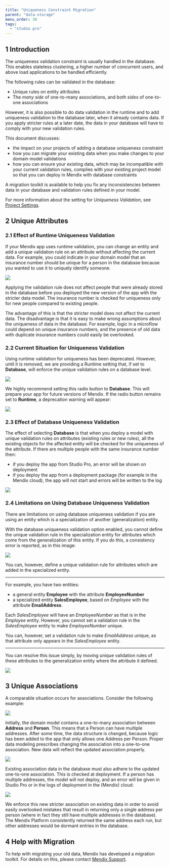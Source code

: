 ```yaml
---
title: "Uniqueness Constraint Migration"
parent: "data-storage"
menu_order: 30
tags:
  - "studio pro"
---
```


## 1 Introduction

The uniqueness validation constraint is usually handled in the database. This enables stateless clustering, a higher number of concurrent users, and above load applications to be handled efficiently.

The following rules can be validated in the database:

* Unique rules on entity attributes
* The *many side* of one-to-many associations, and *both sides* of one-to-one associations

However, it is also possible to do data validation in the runtime and to add uniqueness validation to the database later, when it already contains data. If you apply stricter rules at a later date, the data in your database will have to comply with your new validation rules.

This document discusses:

* the impact on your projects of adding a database uniqueness constraint
* how you can migrate your existing data when you make changes to your domain model validations
* how you can ensure your existing data, which may be incompatible with your current validation rules, complies with your existing project model so that you can deploy in Mendix with database constraints

A migration toolkit is available to help you fix any inconsistencies between data in your database and validation rules defined in your model.

For more information about the setting for *Uniqueness Validation*, see [Project Settings](project-settings).

## 2 Unique Attributes

### 2.1 Effect of Runtime Uniqueness Validation

If your Mendix app uses runtime validation, you can change an entity and add a unique validation rule on an attribute without affecting the current data. For example, you could indicate in your domain model that an insurance number should be unique for a person in the database because you wanted to use it to uniquely identify someone.

![](attachments/datastorage/attr-uniq-validation-rule.PNG)

Applying the validation rule does not affect people that were already stored in the database before you deployed the new version of the app with the stricter data model. The insurance number is checked for uniqueness only for new people compared to existing people.

The advantage of this is that the stricter model does not affect the current data. The disadvantage is that it is easy to make wrong assumptions about the uniqueness of data in the database. For example, logic in a microflow could depend on unique insurance numbers, and the presence of old data with duplicate insurance numbers could easily be overlooked.

### 2.2 Current Situation for Uniqueness Validation

Using runtime validation for uniqueness has been deprecated. However, until it is removed, we are providing a Runtime setting that, if set to **Database**, will enforce the unique validation rules on a database level.

![](attachments/datastorage/uniqueness-validation-setting.PNG)

We highly recommend setting this radio button to **Database**. This will prepare your app for future versions of Mendix. If the radio button remains set to **Runtime**, a deprecation warning will appear:

![](attachments/datastorage/deprecation-warning.PNG)

### 2.3 Effect of Database Uniqueness Validation

The effect of selecting **Database** is that when you deploy a model with unique validation rules on attributes (existing rules or new rules), all the existing objects for the affected entity will be checked for the uniqueness of the attribute. If there are multiple people with the same insurance number then:

* if you deploy the app from Studio Pro, an error will be shown on deployment
* if you deploy the app from a deployment package (for example in the Mendix cloud), the app will not start and errors will be written to the log

![](attachments/datastorage/startup-error.png)

### 2.4 Limitations on Using Database Uniqueness Validation

There are limitations on using database uniqueness validation if you are using an entity which is a specialization of another (generalization) entity.

With the database uniqueness validation option enabled, you cannot define the unique validation rule in the specialization entity for attributes which come from the generalization of this entity. If you do this, a consistency error is reported, as in this image:

![](attachments/datastorage/unique-validation-rule-unresolved.png)

You can, however, define a unique validation rule for attributes which are added in the specialized entity.

---

For example, you have two entities:

* a general entity **Employee** with the attribute **EmployeeNumber**
* a specialized entity **SalesEmployee**, based on *Employee* with the attribute **EmailAddress**.

Each *SalesEmployee* will have an *EmployeeNumber* as that is in the *Employee* entity. However, you cannot set a validation rule in the *SalesEmployee* entity to make *EmployeeNumber* unique.

You can, however, set a validation rule to make *EmailAddress* unique, as that attribute only appears in the *SalesEmployee* entity.

---

You can resolve this issue simply, by moving unique validation rules of these attributes to the generalization entity where the attribute it defined.

![](attachments/datastorage/unique-validation-rule-resolved.png)

## 3 Unique Associations

A comparable situation occurs for associations. Consider the following example:

![](attachments/datastorage/one-to-many-assoc.PNG)

Initially, the domain model contains a one-to-many association between **Address** and **Person**. This means that a Person can have multiple addresses. After some time, the data structure is changed, because logic has been added to the app that only allows one Address per Person. Proper data modeling prescribes changing the association into a one-to-one association. New data will reflect the updated association properly.

![](attachments/datastorage/one-to-one-assoc.PNG)

Existing association data in the database must also adhere to the updated one-to-one association. This is checked at deployment. If a person has multiple addresses, the model will not deploy, and an error will be given in Studio Pro or in the logs of deployment in the (Mendix) cloud:

![](attachments/datastorage/startup-error-assoc.png)

We enforce this new stricter association on existing data in order to avoid easily overlooked mistakes that result in returning only a single address per person (where in fact they still have multiple addresses in the database). The Mendix Platform consistently returned the same address each run, but other addresses would be dormant entries in the database.

## 4 Help with Migration

To help with migrating your old data, Mendix has developed a migration toolkit. For details on this, please contact [Mendix Support](http://support.mendix.com).
